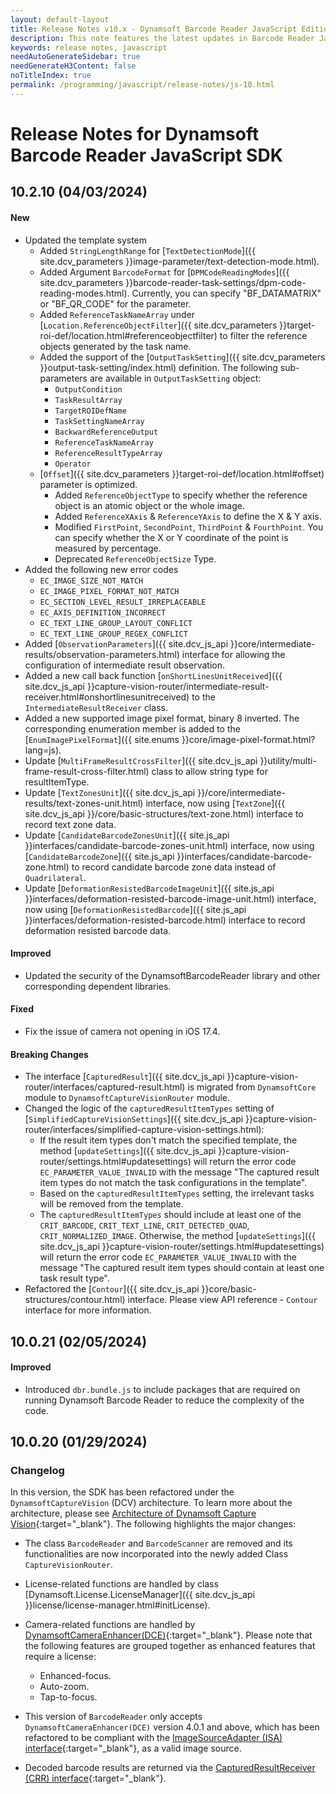 ```yaml
---
layout: default-layout
title: Release Notes v10.x - Dynamsoft Barcode Reader JavaScript Edition
description: This note features the latest updates in Barcode Reader JavaScript SDK version 10.x. New features were added along with various APIs deprecated, added, and removed.
keywords: release notes, javascript
needAutoGenerateSidebar: true
needGenerateH3Content: false
noTitleIndex: true
permalink: /programming/javascript/release-notes/js-10.html
---
```


# Release Notes for Dynamsoft Barcode Reader JavaScript SDK

## 10.2.10 (04/03/2024)

#### New

- Updated the template system
  - Added `StringLengthRange` for [`TextDetectionMode`]({{ site.dcv_parameters }}image-parameter/text-detection-mode.html).
  - Added Argument `BarcodeFormat` for [`DPMCodeReadingModes`]({{ site.dcv_parameters }}barcode-reader-task-settings/dpm-code-reading-modes.html). Currently, you can specify "BF_DATAMATRIX"  or "BF_QR_CODE" for the parameter.
  - Added `ReferenceTaskNameArray` under [`Location.ReferenceObjectFilter`]({{ site.dcv_parameters }}target-roi-def/location.html#referenceobjectfilter) to filter the reference objects generated by the task name.
  - Added the support of the [`OutputTaskSetting`]({{ site.dcv_parameters }}output-task-setting/index.html) definition. The following sub-parameters are available in `OutputTaskSetting` object:
    - `OutputCondition`
    - `TaskResultArray`
    - `TargetROIDefName`
    - `TaskSettingNameArray`
    - `BackwardReferenceOutput`
    - `ReferenceTaskNameArray`
    - `ReferenceResultTypeArray`
    - `Operator`
  - [`Offset`]({{ site.dcv_parameters }}target-roi-def/location.html#offset) parameter is optimized.
    - Added `ReferenceObjectType` to specify whether the reference object is an atomic object or the whole image.
    - Added `ReferenceXAxis` & `ReferenceYAxis` to define the X & Y axis.
    - Modified `FirstPoint`, `SecondPoint`, `ThirdPoint` & `FourthPoint`. You can specify whether the X or Y coordinate of the point is measured by percentage.
    - Deprecated `ReferenceObjectSize` Type.
- Added the following new error codes
  - `EC_IMAGE_SIZE_NOT_MATCH`
  - `EC_IMAGE_PIXEL_FORMAT_NOT_MATCH`
  - `EC_SECTION_LEVEL_RESULT_IRREPLACEABLE`
  - `EC_AXIS_DEFINITION_INCORRECT`
  - `EC_TEXT_LINE_GROUP_LAYOUT_CONFLICT`
  - `EC_TEXT_LINE_GROUP_REGEX_CONFLICT`
- Added [`ObservationParameters`]({{ site.dcv_js_api }}core/intermediate-results/observation-parameters.html) interface for allowing the configuration of intermediate result observation.
- Added a new call back function [`onShortLinesUnitReceived`]({{ site.dcv_js_api }}capture-vision-router/intermediate-result-receiver.html#onshortlinesunitreceived) to the `IntermediateResultReceiver` class.
- Added a new supported image pixel format, binary 8 inverted. The corresponding enumeration member is added to the [`EnumImagePixelFormat`]({{ site.enums }}core/image-pixel-format.html?lang=js).
- Update [`MultiFrameResultCrossFilter`]({{ site.dcv_js_api }}utility/multi-frame-result-cross-filter.html) class to allow string type for resultItemType.
- Update [`TextZonesUnit`]({{ site.dcv_js_api }}/core/intermediate-results/text-zones-unit.html) interface, now using [`TextZone`]({{ site.dcv_js_api }}/core/basic-structures/text-zone.html) interface to record text zone data.
- Update [`CandidateBarcodeZonesUnit`]({{ site.js_api }}interfaces/candidate-barcode-zones-unit.html) interface, now using [`CandidateBarcodeZone`]({{ site.js_api }}interfaces/candidate-barcode-zone.html) to record candidate barcode zone data instead of `Quadrilateral`.
- Update [`DeformationResistedBarcodeImageUnit`]({{ site.js_api }}interfaces/deformation-resisted-barcode-image-unit.html) interface, now using [`DeformationResistedBarcode`]({{ site.js_api }}interfaces/deformation-resisted-barcode.html) interface to record deformation resisted barcode data.

#### Improved

- Updated the security of the DynamsoftBarcodeReader library and other corresponding dependent libraries.

#### Fixed

- Fix the issue of camera not opening in iOS 17.4.

#### Breaking Changes

- The interface [`CapturedResult`]({{ site.dcv_js_api }}capture-vision-router/interfaces/captured-result.html) is migrated from `DynamsoftCore` module to `DynamsoftCaptureVisionRouter` module.
- Changed the logic of the `capturedResultItemTypes` setting of [`SimplifiedCaptureVisionSettings`]({{ site.dcv_js_api }}capture-vision-router/interfaces/simplified-capture-vision-settings.html):
  - If the result item types don't match the specified template, the method [`updateSettings`]({{ site.dcv_js_api }}capture-vision-router/settings.html#updatesettings) will return the error code `EC_PARAMETER_VALUE_INVALID` with the message "The captured result item types do not match the task configurations in the template".
  - Based on the `capturedResultItemTypes` setting, the irrelevant tasks will be removed from the template.
  - The `capturedResultItemTypes` should include at least one of the `CRIT_BARCODE`, `CRIT_TEXT_LINE`, `CRIT_DETECTED_QUAD`, `CRIT_NORMALIZED_IMAGE`. Otherwise, the method [`updateSettings`]({{ site.dcv_js_api }}capture-vision-router/settings.html#updatesettings) will return the error code `EC_PARAMETER_VALUE_INVALID` with the message "The captured result item types should contain at least one task result type".
- Refactored the [`Contour`]({{ site.dcv_js_api }}core/basic-structures/contour.html) interface. Please view API reference - `Contour` interface for more information.

## 10.0.21 (02/05/2024)

#### Improved

- Introduced `dbr.bundle.js` to include packages that are required on running Dynamsoft Barcode Reader to reduce the complexity of the code.

## 10.0.20 (01/29/2024)

### Changelog

In this version, the SDK has been refactored under the `DynamsoftCaptureVision` (DCV) architecture. To learn more about the architecture, please see [Architecture of Dynamsoft Capture Vision](https://www.dynamsoft.com/capture-vision/docs/core/architecture/){:target="_blank"}. The following highlights the major changes: 

* The class `BarcodeReader` and `BarcodeScanner` are removed and its functionalities are now incorporated into the newly added Class `CaptureVisionRouter`.

* License-related functions are handled by class [Dynamsoft.License.LicenseManager]({{ site.dcv_js_api }}license/license-manager.html#initLicense).

* Camera-related functions are handled by [DynamsoftCameraEnhancer(DCE)](https://www.dynamsoft.com/camera-enhancer/docs/web/programming/javascript/){:target="_blank"}. Please note that the following features are grouped together as enhanced features that require a license:
  * Enhanced-focus.
  * Auto-zoom.
  * Tap-to-focus.

* This version of `BarcodeReader` only accepts `DynamsoftCameraEnhancer(DCE)` version 4.0.1 and above, which has been refactored to be compliant with the [ImageSourceAdapter (ISA) interface](https://www.dynamsoft.com/capture-vision/docs/core/architecture/input.html#image-source-adapter){:target="_blank"}, as a valid image source.

* Decoded barcode results are returned via the [CapturedResultReceiver (CRR) interface](https://www.dynamsoft.com/capture-vision/docs/core/architecture/output.html#captured-result-receiver){:target="_blank"}.
